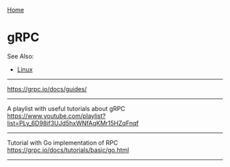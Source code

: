 [Home](Readme.md)
# gRPC

See Also:

 - [Linux](Linux.md)

---

https://grpc.io/docs/guides/

---

A playlist with useful tutorials about gRPC
https://www.youtube.com/playlist?list=PLy_6D98if3UJd5hxWNfAqKMr15HZqFnqf

---

Tutorial with Go implementation of RPC
https://grpc.io/docs/tutorials/basic/go.html

---